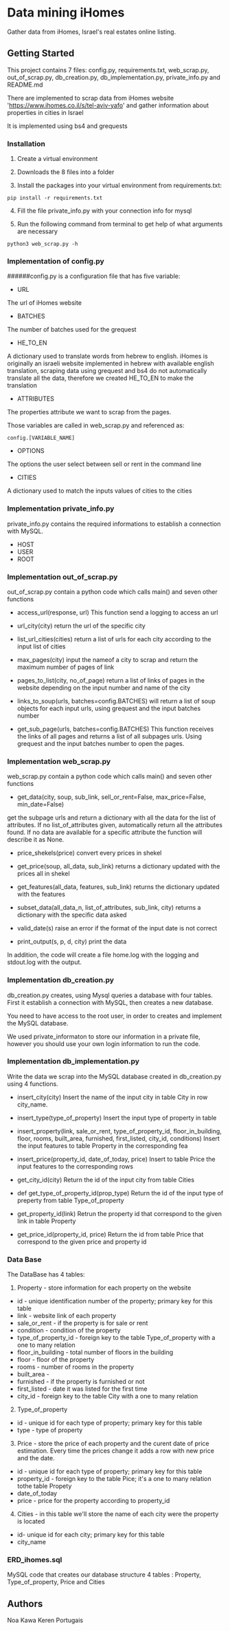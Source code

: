 # Data mining iHomes

Gather data from iHomes, Israel's real estates online listing.

## Getting Started

This project contains 7 files: config.py, requirements.txt, web_scrap.py, out_of_scrap.py, db_creation.py, 
db_implementation.py, private_info.py and README.md

There are implemented to scrap data from iHomes website 'https://www.ihomes.co.il/s/tel-aviv-yafo' 
and gather information about properties in cities in Israel

It is implemented using bs4 and grequests 

### Installation

1. Create a virtual environment

2. Downloads the 8 files into a folder

3. Install the packages into your virtual environment from requirements.txt:

```
pip install -r requirements.txt
```

4. Fill the file private_info.py with your connection info for mysql

5. Run the following command from terminal to get help of what arguments are necessary
```
python3 web_scrap.py -h
```

### Implementation of config.py

######config.py is a configuration file that has five variable:


* URL 

The url of iHomes website

* BATCHES

The number of batches used for the grequest 

* HE_TO_EN

A dictionary used to translate words from hebrew to
english. iHomes is originally an israeli website implemented in hebrew with available english translation, scraping data
using grequest and bs4 do not automatically translate all the data, therefore we created HE_TO_EN to make the translation

* ATTRIBUTES 

The properties attribute we want to scrap from the pages. 

Those variables are called in web_scrap.py and referenced as:

```
config.[VARIABLE_NAME]
```

* OPTIONS

The options the user select between sell or rent in the command line

* CITIES

A dictionary used to match the inputs values of cities to the cities

### Implementation private_info.py

private_info.py contains the required informations to establish a connection with MySQL.

* HOST
* USER
* ROOT

### Implementation out_of_scrap.py

out_of_scrap.py contain a python code which calls main() and seven other functions

* access_url(response, url)
This function send a logging to access an url

* url_city(city)
return the url of the specific city

* list_url_cities(cities)
return a list of urls for each city according to the input list of cities

* max_pages(city)
input the nameof a city to scrap and return the maximum number of pages of link

* pages_to_list(city, no_of_page)
return a list of links of pages in the website depending on the input number and name of the city

* links_to_soup(urls, batches=config.BATCHES)
will return a list of soup
objects for each input urls, using grequest and the input batches number

* get_sub_page(urls, batches=config.BATCHES)
This function receives the links of all pages and returns a list of all subpages urls.
Using grequest and the input batches number to open the pages.

### Implementation web_scrap.py

web_scrap.py contain a python code which calls main() and seven other functions

* get_data(city, soup, sub_link, sell_or_rent=False, max_price=False, min_date=False)

get the subpage urls and return a dictionary with all the data for the list of attributes. 
If no list_of_attributes given, automatically return all the attributes found.
If no data are available for a specific attribute the function will describe it as None.

* price_shekels(price)
convert every prices in shekel

* get_price(soup, all_data, sub_link)
returns a dictionary updated with the prices all in shekel

* get_features(all_data, features, sub_link)
returns the dictionary updated with the features

* subset_data(all_data_n, list_of_attributes, sub_link, city)
returns a dictionary with the specific data asked

* valid_date(s)
raise an error if the format of the input date is not correct

* print_output(s, p, d, city)
print the data 

In addition, the code will create a file home.log with the logging and stdout.log with the output.

### Implementation db_creation.py

db_creation.py creates, using Mysql queries a database with four tables.
First it establish a connection with MySQL, then creates a new database.

You need to have access to the root user, in order to creates and implement the MySQL database. 

We used private_informaton to store our information in a private file, however you should use your own login information to run the code.

### Implementation db_implementation.py
Write the data we scrap into the MySQL database created in db_creation.py using 4 functions.

* insert_city(city)
Insert the name of the input city in table City in row city_name.

* insert_type(type_of_property)
Insert the input type of property in table

* insert_property(link, sale_or_rent, type_of_property_id, floor_in_building, floor, rooms, built_area,
                    furnished, first_listed, city_id, conditions)
Insert the input features to table Property in the corresponding fea
 
 * insert_price(property_id, date_of_today, price)
 Insert to table Price the input features to the corresponding rows
 
 * get_city_id(city)
 Return the id of the input city from table Cities
 
 * def get_type_of_property_id(prop_type)
 Return the id of the input type of preperty from table Type_of_property
 
 * get_property_id(link)
 Retrun the property id that correspond to the given link in table Property
 
 * get_price_id(property_id, price)
 Return the id from table Price that correspond to the given price and property id

### Data Base 
The DataBase has 4 tables:

1. Property - store information for each property on the website 
  - id - unique identification number of the property; primary key for this table
  - link - website link of each property
  - sale_or_rent - if the property is for sale or rent
  - condition - condition of the property
  - type_of_property_id - foreign key to the table Type_of_property with a one to many relation
  - floor_in_building - total number of floors in the building
  - floor - floor of the property
  - rooms - number of rooms in the property
  - built_area - 
  - furnished - if the property is furnished or not
  - first_listed - date it was listed for the first time
  - city_id - foreign key to the table City with a one to many relation
 
2. Type_of_property 
  - id - unique id for each type of property; primary key for this table
  - type - type of property 

3.  Price - store the price of each property and the curent date of price estimation. Every time the prices change it adds a row with new price and the date.
  - id - unique id for each type of property; primary key for this table
  - property_id - foreign key to the table Pice; it's a one to many relation tothe table Propety
  - date_of_today 
  - price - price for the property according to property_id

4. Cities - in this table we'll store the name of each city were the property is located 
 - id- unique id for each city; primary key for this table
 - city_name 
 
### ERD_ihomes.sql

MySQL code that creates our database structure
4 tables : Property, Type_of_property, Price and Cities

## Authors

Noa Kawa Keren Portugais


